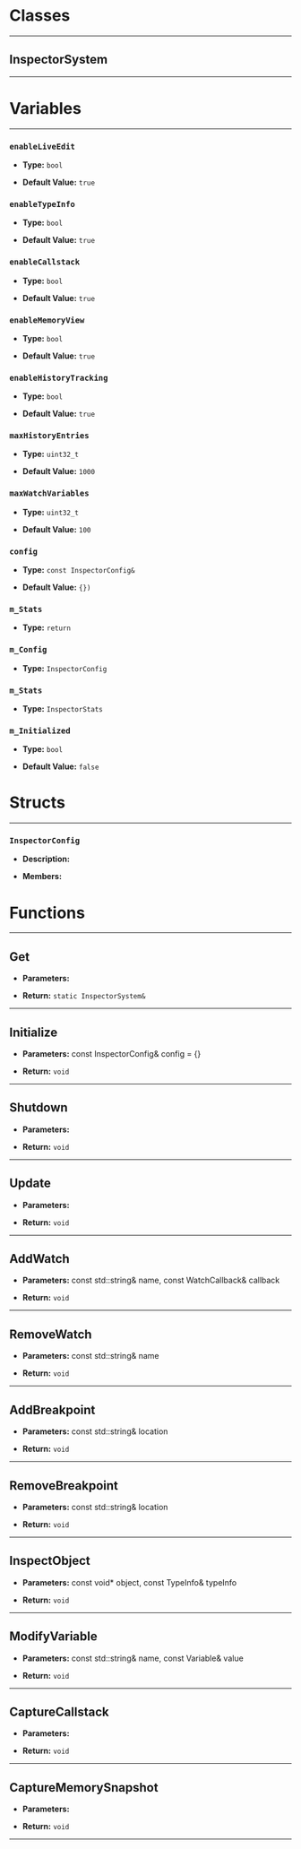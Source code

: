 # Classes
---

## InspectorSystem
---




# Variables
---

### `enableLiveEdit`

- **Type:** `bool`

- **Default Value:** `true`



### `enableTypeInfo`

- **Type:** `bool`

- **Default Value:** `true`



### `enableCallstack`

- **Type:** `bool`

- **Default Value:** `true`



### `enableMemoryView`

- **Type:** `bool`

- **Default Value:** `true`



### `enableHistoryTracking`

- **Type:** `bool`

- **Default Value:** `true`



### `maxHistoryEntries`

- **Type:** `uint32_t`

- **Default Value:** `1000`



### `maxWatchVariables`

- **Type:** `uint32_t`

- **Default Value:** `100`



### `config`

- **Type:** `const InspectorConfig&`

- **Default Value:** `{})`



### `m_Stats`

- **Type:** `return`



### `m_Config`

- **Type:** `InspectorConfig`



### `m_Stats`

- **Type:** `InspectorStats`



### `m_Initialized`

- **Type:** `bool`

- **Default Value:** `false`




# Structs
---

### `InspectorConfig`

- **Description:** 

- **Members:**




# Functions
---

## Get



- **Parameters:** 

- **Return:** `static InspectorSystem&`

---

## Initialize



- **Parameters:** const InspectorConfig& config = {}

- **Return:** `void`

---

## Shutdown



- **Parameters:** 

- **Return:** `void`

---

## Update



- **Parameters:** 

- **Return:** `void`

---

## AddWatch



- **Parameters:** const std::string& name, const WatchCallback& callback

- **Return:** `void`

---

## RemoveWatch



- **Parameters:** const std::string& name

- **Return:** `void`

---

## AddBreakpoint



- **Parameters:** const std::string& location

- **Return:** `void`

---

## RemoveBreakpoint



- **Parameters:** const std::string& location

- **Return:** `void`

---

## InspectObject



- **Parameters:** const void* object, const TypeInfo& typeInfo

- **Return:** `void`

---

## ModifyVariable



- **Parameters:** const std::string& name, const Variable& value

- **Return:** `void`

---

## CaptureCallstack



- **Parameters:** 

- **Return:** `void`

---

## CaptureMemorySnapshot



- **Parameters:** 

- **Return:** `void`

---
